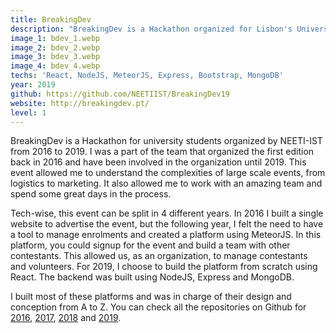 ```yaml
---
title: BreakingDev
description: "BreakingDev is a Hackathon organized for Lisbon's University students. For the 2016 edition I designed the website for the event. From 2017 onward, I developed a web application to manage sign ups and other staff tasks."
image_1: bdev_1.webp
image_2: bdev_2.webp
image_3: bdev_3.webp
image_4: bdev_4.webp
techs: 'React, NodeJS, MeteorJS, Express, Bootstrap, MongoDB'
year: 2019
github: https://github.com/NEETIIST/BreakingDev19
website: http://breakingdev.pt/
level: 1
---
```


BreakingDev is a Hackathon for university students organized by NEETI-IST from 2016 to 2019. I was a part of the team that organized the first edition back in 2016 and have been involved in the organization until 2019.
This event allowed me to understand the complexities of large scale events, from logistics to marketing. It also allowed me to work with an amazing team and spend some great days in the process.

Tech-wise, this event can be split in 4 different years. In 2016 I built a single website to advertise the event, but the following year, I felt the need to have a tool to manage enrolments and created a platform using MeteorJS. In this platform, you could signup for the event and build a team with other contestants. This allowed us, as an organization, to manage contestants and volunteers.
For 2019, I choose to build the platform from scratch using React. The backend was built using NodeJS, Express and MongoDB.

I built most of these platforms and was in charge of their design and conception from A to Z. You can check all the repositories on Github for [2016](https://github.com/NEETIIST/breakingdev), [2017](https://github.com/NEETIIST/BreakingDev17), [2018](https://github.com/NEETIIST/BreakingDev18) and [2019](https://github.com/NEETIIST/BreakingDev19).
 
